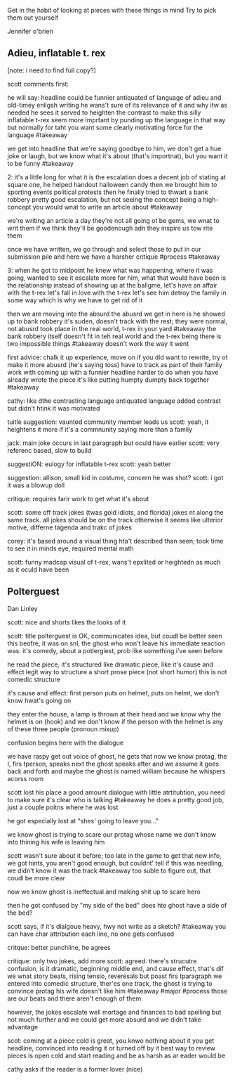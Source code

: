 
Get in the habit of looking at pieces with these things in mind
Try to pick them out yourself

Jennifer o'brien

## Adieu, inflatable t. rex
[note: i need to find full copy?]

scott comments first:

he will say: headline could be funnier
antiquated of language of adieu and old-timey enligsh writing
he wans't sure of its relevance of it and why itw as needed
he sees it served to heighten the contrast
to make this silly inflatable t-rex seem more imprtant by punding up the language in that way
but normally for taht you want some clearly motivating force for the language #takeaway 

we get into headline that we're saying goodbye to him, we don't get a hue joke or laugh, but we know what it's about (that's importnat), but you want it to be funny #takeaway 

2: it's a little long for what it is
the escalation does a decent job of stating at square one, he helped handout halloween candy
then we brought him to sporting events
political protests
then he finally tried to thwart a bank robbery
pretty good escalation, but not seeing the concept being a high-concept you would wnat to write an article about #takeaway 

we're writing an article a day
they're not all going ot be gems, we wnat to writ them if we think they'll be goodenough adn they inspire us tow rite them 

once we have written, we go through and select those to put in our submission pile and here we have a harsher critique #process #takeaway 

3: when he got to midpoint he knew what was happening, where it was going, wanted to see it escalate more
for him, what that would have been is the relationship 
instead of showing up at the ballgme, let's have an affair with the t-rex
let's fall in love with the t-rex
let's see him detroy the family in some way
which is why we have to get rid of it

then we are moving into the absurd
the abusrd we get in here is he showed up to  bank robbery
it's suden, doesn't track with the rest; they were normal, not abusrd
took place in the real world, t-rex in your yard #takeaway 
the bank robbery itself doesn't fit in teh real world
and the t-rex being there is two impossible things #takeaway 
doesn't work the way it went

first advice: chalk it up experience, move on
if you did want to rewrite, try ot make it more abusrd (he's saying toss)
have to track as part of their family
work with coming up with a funnier headline
harder to do when you have already wrote the piece
it's like putting humpty dumpty back together #takeaway 

cathy: like dthe contrasting language
antiquated language added contrast but didn't htink it was motivated

tuitle suggestion: vaunted community member leads us
scott: yeah, it heightens it more if it's a commnunity saying more than a family

jack: main joke occurs in last paragraph but oculd have earlier
scott: very referenc based, slow to build

suggestiON: eulogy for inflatable t-rex
scott: yeah better

suggestion: allison, small kid in costume, concern he was shot?
scott: i got it was a blowup doll

critique: requires farir work to get what it's about 

scott: some off track jokes (twas gold idiots, and florida)
jokes nt along the same track. all jokes should be on the track
otherwise it seems like ulterior motive, differne tagenda and trakc of jokes

corey: it's based around a visual thing hta't described than seen; took time to see it in minds eye, required mental math

scott: funny madcap visual of t-rex, wans't epxlited or heightedn as much as it oculd have been

## Polterguest
Dan Linley

scott: nice and shorts likes the looks of it

scott: title polterguest is OK, communicates idea, but coudl be better
seen this beofre, it was on snl, the ghost who won't leave
his immediate reaction was: it's comedy, about a potlergiest, prob like something i've seen before

he read the piece, it's structured like dramatic piece, like it's cause and effect
legit way to structure a short prose piece (not short humor)
this is not comedic structure

it's cause and effect: first person puts on helmet, puts on helmt, we don't know hwat's going on

they enter the house, a lamp is thrown at their head and we know why the helmet is on (hook) and we don't know if the person with the helmet is any of these three people (pronoun mixup)

confusion begins here with the dialogue 

we have raspy get out voice of ghost, he gets that
now we know protag, the I, firs tperson, speaks next
the ghost speaks after and we assume it goes back and forth
and maybe the ghost is named william because he whispers acorss room

scott lost his place a good amount
dialogue with little atrtitubtion, you need to make sure it's clear who is talking #takeaway 
he does a pretty good job, just a couple poitns where he was lost

he got especially lost at "shes' going to leave you..."

we know ghost is trying to scare our protag whose name we don't know into thining his wife is leaving him

scott wasn't sure about it before; too late in the game to get that new info, we got hints, you aren't good enough, but couldnt' tell if this was needling, we didn't know it was the track #takeaway 
too suble to figure out, that coudl be more clear

now we know ghost is ineffectual and making shit up to scare hero

then he got confused by "my side of the bed" does hte ghost have a side of the bed?

scott says, if it's dialgoue heavy, hwy not write as a sketch? #takeaway 
you can have char attribution each line, no one gets confused

critque: better punchline, he agrees

critique: only two jokes, add more
scott: agreed. there's strucutre confusion, is it dramatic, beginning middle end, and cause effect, that's dif
we wnat story beats, rising tensio, reveresals 
but poast firs tparagraph we entered into comedic structure, ther'es one track, the ghost is trying to convince protag his wife doesn't like him #takeaway #major #process 
those are our beats and there aren't enough of them

however, the jokes escalate well
mortage and finances to bad spelling but not much further
and we could get more absurd and we didn't take advantage

scot: coming at a piece cold is great, you knwo nothing about it
you get headline, convinced into reading it or turned off by it
best way to review pieces is open cold and start reading and be as harsh as ar eader would be

cathy asks if the reader is a former lover (nice)

